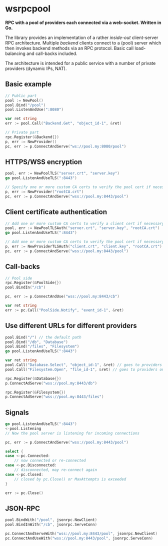 # wsrpcpool

**RPC with a pool of providers each connected via a web-socket.
Written in Go.**

The library provides an implementation of a rather *inside-out*
client-server RPC architecture. Multiple *backend* clients connect to
a (pool) server which then invokes backend methods via an RPC protocol.
Basic call load-balancing and call-backs included.

The architecture is intended for a public service with a number of
private providers (dynamic IPs, NAT).


## Basic example

```go
// Public part
pool := NewPool()
pool.Bind("/pool")
pool.ListenAndUse(":8080")

var ret string
err := pool.Call("Backend.Get", "object_id-1", &ret)
```

```go
// Private part
rpc.Register(&Backend{})
p, err := NewProvider()
pc, err := p.ConnectAndServe("ws://pool.my:8080/pool")
```

## HTTPS/WSS encryption

```go
pool, err := NewPoolTLS("server.crt", "server.key")
go pool.ListenAndUseTLS(":8443")
```

```go
// Specify one or more custom CA certs to verify the pool cert if necessary
p, err := NewProvider("rootCA.crt")
pc, err := p.ConnectAndServe("wss://pool.my:8443/pool")
```

## Client certificate authentication

```go
// Add one or more custom CA certs to verify a client cert if necessary
pool, err := NewPoolTLSAuth("server.crt", "server.key", "rootCA.crt")
go pool.ListenAndUseTLS(":8443")
```

```go
// Add one or more custom CA certs to verify the pool cert if necessary
p, err := NewProviderTLSAuth("client.crt", "client.key", "rootCA.crt")
pc, err := p.ConnectAndServe("wss://pool.my:8443/pool")
```

## Call-backs

```go
// Pool side
rpc.Register(&PoolSide{})
pool.BindIn("/cb")
```

```go
pc, err := p.ConnectAndUse("wss://pool.my:8443/cb")

var ret string
err := pc.Call("PoolSide.Notify", "event_id-1", &ret)
```

## Use different URLs for different providers

```go
pool.Bind("/") // the default path
pool.Bind("/db", "Database")
pool.Bind("/files", "Filesystem")
go pool.ListenAndUseTLS(":8443")

var ret string
pool.Call("Database.Select", "object_id-1", &ret) // goes to providers on /db
pool.Call("Filesystem.Open", "file_id-1", &ret) // goes to providers on /files
```

```go
rpc.Register(&Database{})
p.ConnectAdServe("wss://pool.my:8443/db")
```

```go
rpc.Register(&Filesystem{})
p.ConnectAdServe("wss://pool.my:8443/files")
```

## Signals

```go
go pool.ListenAndUseTLS(":8443")
<-pool.Listening
// Now the pool server is listening for incoming connections
```

```go
pc, err := p.ConnectAndServe("wss://pool.my:8443/pool")

select {
case <-pc.Connected:
    // now connected or re-connected
case <-pc.Disconnected:
    // disconnected, may re-connect again
case <-pc.Closed:
    // closed by pc.Close() or MaxAttempts is exceeded
}

err := pc.Close()
```

## JSON-RPC

```go
pool.BindWith("/pool", jsonrpc.NewClient)
pool.BindInWith("/cb", jsonrpc.ServeConn)
```

```go
pc.ConnectAndServeWith("wss://pool.my:8443/pool", jsonrpc.NewClient)
pc.ConnectAndUseWith("wss://pool.my:8443/pool", jsonrpc.ServeConn)
```
